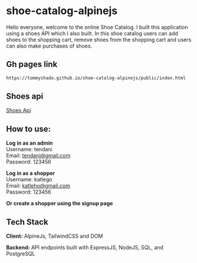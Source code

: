 # shoe-catalog-alpinejs

Hello everyone, welcome to the online Shoe Catalog. I built this application using a shoes API which I also built. In this shoe catalog users can add shoes to the shopping cart, remove shoes from the shopping cart and users can also make purchases of shoes.

## Gh pages link

```bash
https://tommyshado.github.io/shoe-catalog-alpinejs/public/index.html
```

## Shoes api

<a href="https://github.com/tommyshado/Lubabalo-s-system-api">Shoes Api</a>

## How to use:

<strong>Log in as an admin</strong> <br>
<span>Username:</span> tendani <br>
<span>Email:</span> tendani@gmail.com <br>
<span>Password:</span> 123456 <br>

<strong>Log in as a shopper</strong> <br>
<span>Username:</span> katlego <br>
<span>Email:</span> katleho@gmail.com <br>
<span>Password:</span> 123456 <br>

<strong>Or create a shopper using the signup page</strong>

## Tech Stack

**Client:** AlpineJs, TailwindCSS and DOM

**Backend:** API endpoints built with ExpressJS, NodeJS, SQL, and PostgreSQL
